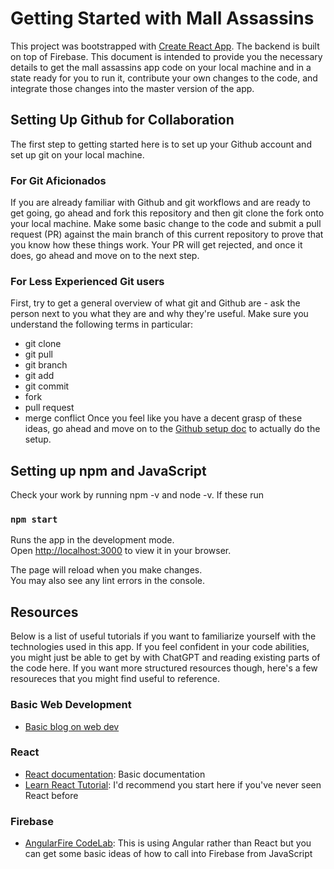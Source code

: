 # Getting Started with Mall Assassins

This project was bootstrapped with [Create React App](https://github.com/facebook/create-react-app). The backend is built on top of Firebase. This document is intended to provide you the necessary details to get the mall assassins app code on your local machine and in a state ready for you to run it, contribute your own changes to the code, and integrate those changes into the master version of the app.

## Setting Up Github for Collaboration

The first step to getting started here is to set up your Github account and set up git on your local machine. 

### For Git Aficionados
If you are already familiar with Github and git workflows and are ready to get going, go ahead and fork this repository and then git clone the fork onto your local machine. Make some basic change to the code and submit a pull request (PR) against the main branch of this current repository to prove that you know how these things work. Your PR will get rejected, and once it does, go ahead and move on to the next step.

### For Less Experienced Git users
First, try to get a general overview of what git and Github are - ask the person next to you what they are and why they're useful. Make sure you understand the following terms in particular:
- git clone
- git pull
- git branch
- git add
- git commit
- fork
- pull request
- merge conflict
Once you feel like you have a decent grasp of these ideas, go ahead and move on to the [Github setup doc]([url](https://github.com/Octophi/mall-assassins/blob/main/github-setup.md)) to actually do the setup.

## Setting up npm and JavaScript 

Check your work by running npm -v and node -v. If these run 

### `npm start`

Runs the app in the development mode.\
Open [http://localhost:3000](http://localhost:3000) to view it in your browser.

The page will reload when you make changes.\
You may also see any lint errors in the console.


## Resources

Below is a list of useful tutorials if you want to familiarize yourself with the technologies used in this app. If you feel confident in your code abilities, you might just be able to get by with ChatGPT and reading existing parts of the code here. If you want more structured resources though, here's a few resoureces that you might find useful to reference.

### Basic Web Development
- [Basic blog on web dev]([url](https://www.freecodecamp.org/news/html-css-and-javascript-explained-for-beginners/))

### React
- [React documentation](https://reactjs.org/): Basic documentation
- [Learn React Tutorial](https://react.dev/learn): I'd recommend you start here if you've never seen React before

### Firebase
- [AngularFire CodeLab]([url](https://firebase.google.com/codelabs/firebase-web#0)): This is using Angular rather than React but you can get some basic ideas of how to call into Firebase from JavaScript
